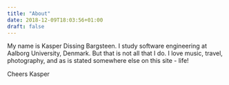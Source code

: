 ```yaml
---
title: "About"
date: 2018-12-09T18:03:56+01:00
draft: false
---
```


My name is Kasper Dissing Bargsteen. I study software engineering at Aalborg University, Denmark. But that is not all that I do. I love music, travel, photography, and as is stated somewhere else on this site - life!

Cheers Kasper